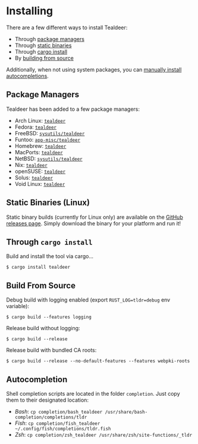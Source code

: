 # Installing

There are a few different ways to install Tealdeer:

- Through [package managers](#package-managers)
- Through [static binaries](#static-binaries-linux)
- Through [cargo install](#through-cargo-install)
- By [building from source](#build-from-source)

Additionally, when not using system packages, you can [manually install
autocompletions](#autocompletion).

## Package Managers

Tealdeer has been added to a few package managers:

- Arch Linux: [`tealdeer`](https://archlinux.org/packages/community/x86_64/tealdeer/)
- Fedora: [`tealdeer`](https://src.fedoraproject.org/rpms/rust-tealdeer)
- FreeBSD: [`sysutils/tealdeer`](https://www.freshports.org/sysutils/tealdeer/)
- Funtoo: [`app-misc/tealdeer`](https://github.com/funtoo/core-kit/tree/1.4-release/app-misc/tealdeer)
- Homebrew: [`tealdeer`](https://formulae.brew.sh/formula/tealdeer)
- MacPorts: [`tealdeer`](https://ports.macports.org/port/tealdeer/)
- NetBSD: [`sysutils/tealdeer`](https://pkgsrc.se/sysutils/tealdeer)
- Nix: [`tealdeer`](https://nixos.org/nixos/packages.html#tealdeer)
- openSUSE: [`tealdeer`](https://software.opensuse.org/package/tealdeer?search_term=tealdeer)
- Solus: [`tealdeer`](https://packages.getsol.us/shannon/t/tealdeer/)
- Void Linux: [`tealdeer`](https://github.com/void-linux/void-packages/tree/master/srcpkgs/tealdeer)

## Static Binaries (Linux)

Static binary builds (currently for Linux only) are available on the
[GitHub releases page](https://github.com/dbrgn/tealdeer/releases).
Simply download the binary for your platform and run it!

## Through `cargo install`

Build and install the tool via cargo...

    $ cargo install tealdeer

## Build From Source

Debug build with logging enabled (export `RUST_LOG=tldr=debug` env variable):

    $ cargo build --features logging

Release build without logging:

    $ cargo build --release

Release build with bundled CA roots:

    $ cargo build --release --no-default-features --features webpki-roots

## Autocompletion

Shell completion scripts are located in the folder `completion`.
Just copy them to their designated location:

- *Bash*: `cp completion/bash_tealdeer /usr/share/bash-completion/completions/tldr`
- *Fish*: `cp completion/fish_tealdeer ~/.config/fish/completions/tldr.fish`
- *Zsh*: `cp completion/zsh_tealdeer /usr/share/zsh/site-functions/_tldr`
